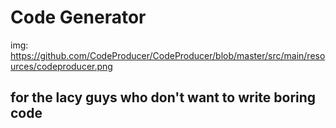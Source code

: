 # Code Generator
img: https://github.com/CodeProducer/CodeProducer/blob/master/src/main/resources/codeproducer.png
## for the lacy guys who don't want to write boring code

